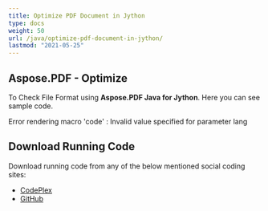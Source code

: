 ```yaml
---
title: Optimize PDF Document in Jython
type: docs
weight: 50
url: /java/optimize-pdf-document-in-jython/
lastmod: "2021-05-25"
---
```


## Aspose.PDF - Optimize

To Check File Format using **Aspose.PDF Java for Jython**. Here you can see sample code.

Error rendering macro 'code' : Invalid value specified for parameter lang

## Download Running Code

Download running code from any of the below mentioned social coding sites:

- [CodePlex](https://asposepdfjavajython.codeplex.com/releases)
- [GitHub](https://github.com/aspose-pdf/Aspose.PDF-for-Java/releases)
